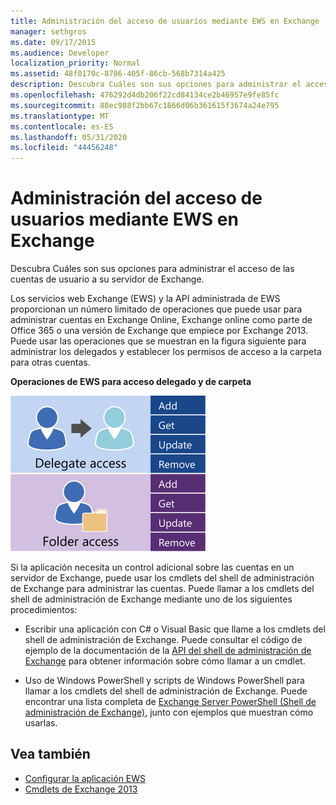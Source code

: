 ```yaml
---
title: Administración del acceso de usuarios mediante EWS en Exchange
manager: sethgros
ms.date: 09/17/2015
ms.audience: Developer
localization_priority: Normal
ms.assetid: 48f0170c-8786-405f-86cb-568b7314a425
description: Descubra Cuáles son sus opciones para administrar el acceso de las cuentas de usuario a su servidor de Exchange.
ms.openlocfilehash: 476292d4db206f22cd84134ce2b46957e9fe85fc
ms.sourcegitcommit: 88ec988f2bb67c1866d06b361615f3674a24e795
ms.translationtype: MT
ms.contentlocale: es-ES
ms.lasthandoff: 05/31/2020
ms.locfileid: "44456248"
---
```

# <a name="managing-user-access-by-using-ews-in-exchange"></a>Administración del acceso de usuarios mediante EWS en Exchange

Descubra Cuáles son sus opciones para administrar el acceso de las cuentas de usuario a su servidor de Exchange.
  
Los servicios web Exchange (EWS) y la API administrada de EWS proporcionan un número limitado de operaciones que puede usar para administrar cuentas en Exchange Online, Exchange online como parte de Office 365 o una versión de Exchange que empiece por Exchange 2013. Puede usar las operaciones que se muestran en la figura siguiente para administrar los delegados y establecer los permisos de acceso a la carpeta para otras cuentas. 
  
**Operaciones de EWS para acceso delegado y de carpeta**

![Opciones de administración de usuarios de EWS.](media/Exchange_ManagingUserAccess_1.png)
  
Si la aplicación necesita un control adicional sobre las cuentas en un servidor de Exchange, puede usar los cmdlets del shell de administración de Exchange para administrar las cuentas. Puede llamar a los cmdlets del shell de administración de Exchange mediante uno de los siguientes procedimientos:
  
- Escribir una aplicación con C# o Visual Basic que llame a los cmdlets del shell de administración de Exchange. Puede consultar el código de ejemplo de la documentación de la [API del shell de administración de Exchange](../management/exchange-management-shell.md) para obtener información sobre cómo llamar a un cmdlet. 
    
- Uso de Windows PowerShell y scripts de Windows PowerShell para llamar a los cmdlets del shell de administración de Exchange. Puede encontrar una lista completa de [Exchange Server PowerShell (Shell de administración de Exchange)](https://docs.microsoft.com/powershell/exchange/exchange-server/exchange-management-shell?view=exchange-ps), junto con ejemplos que muestran cómo usarlas. 
    
## <a name="see-also"></a>Vea también

- [Configurar la aplicación EWS](setting-up-your-ews-application.md)   
- [Cmdlets de Exchange 2013](https://docs.microsoft.com/powershell/exchange/?view=exchange-ps)  
    


